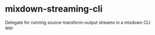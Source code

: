 mixdown-streaming-cli
=====================

Delegate for running source-transform-output streams in a mixdown CLI app.
